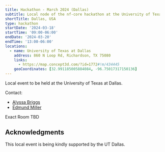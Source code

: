 ```yaml
---
title: Hackathon - March 2024 (Dallas)
subtitle: Local node of the nf-core hackathon at the University of Texas at Dallas
shortTitle: Dallas, USA
type: hackathon
startDate: '2024-03-18'
startTime: '09:00-06:00'
endDate: '2024-03-20'
endTime: '13:00-06:00'
locations:
  - name: University of Texas at Dallas
    address: 860 N Loop Rd, Richardson, TX 75080
    links:
      - https://map.concept3d.com/?id=1772#!m/434445
    geoCoordinates: [32.991185005884084, -96.75017317150136]
---
```


Local event to be held at the University of Texas at Dallas.

Contact:

- [<i class="fab fa-slack"></i> Alyssa Briggs](https://nfcore.slack.com/team/U03A2J70494)
- [<i class="fab fa-slack"></i> Edmund Miller](https://nfcore.slack.com/team/UV41DBFAT)

Exact Room TBD

## Acknowledgments

This local event is being kindly supported by the UT Dallas.
